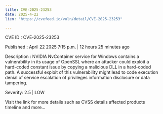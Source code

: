 ```yaml
---
title: CVE-2025-23253
date: 2025-4-22
lien: "https://cvefeed.io/vuln/detail/CVE-2025-23253"

---
```


CVE ID : CVE-2025-23253

Published :  April 22
2025
7:15 p.m. | 12 hours
25 minutes ago

Description : NVIDIA NvContainer service for Windows contains a vulnerability in its usage of OpenSSL
where an attacker could exploit a hard-coded constant issue by copying a malicious DLL in a hard-coded path. A successful exploit of this vulnerability might lead to code execution
denial of service
escalation of privileges
information disclosure
or data tampering.

Severity: 2.5 | LOW

Visit the link for more details
such as CVSS details
affected products
timeline
and more...
